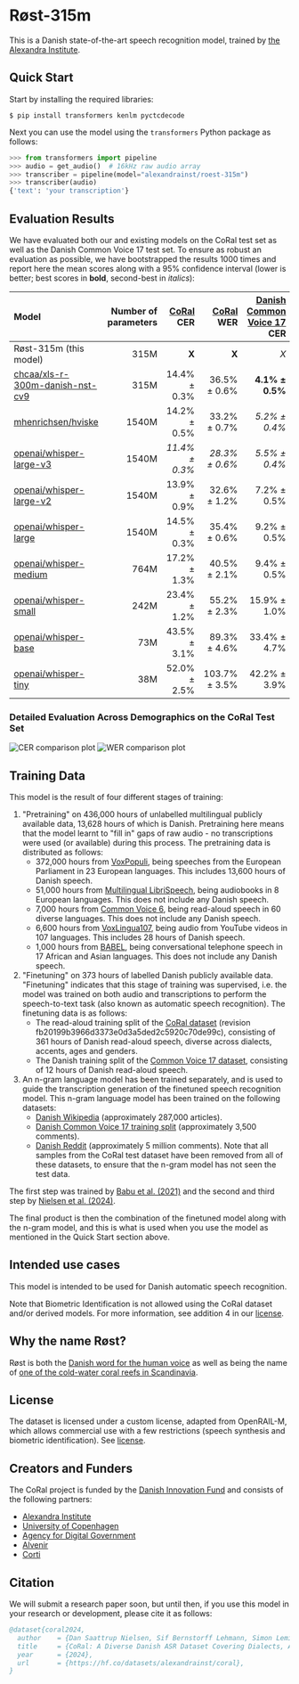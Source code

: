 # Røst-315m

This is a Danish state-of-the-art speech recognition model, trained by [the Alexandra
Institute](https://alexandra.dk/).


## Quick Start
Start by installing the required libraries:

```shell
$ pip install transformers kenlm pyctcdecode
```

Next you can use the model using the `transformers` Python package as follows:

```python
>>> from transformers import pipeline
>>> audio = get_audio()  # 16kHz raw audio array
>>> transcriber = pipeline(model="alexandrainst/roest-315m")
>>> transcriber(audio)
{'text': 'your transcription'}
```


## Evaluation Results

We have evaluated both our and existing models on the CoRal test set as well as the
Danish Common Voice 17 test set. To ensure as robust an evaluation as possible, we have
bootstrapped the results 1000 times and report here the mean scores along with a 95%
confidence interval (lower is better; best scores in **bold**, second-best in
*italics*):

| Model | Number of parameters | [CoRal](https://huggingface.co/datasets/alexandrainst/coral/viewer/read_aloud/test) CER | [CoRal](https://huggingface.co/datasets/alexandrainst/coral/viewer/read_aloud/test) WER | [Danish Common Voice 17](https://huggingface.co/datasets/mozilla-foundation/common_voice_17_0/viewer/da/test) CER | [Danish Common Voice 17](https://huggingface.co/datasets/mozilla-foundation/common_voice_17_0/viewer/da/test) WER |
|:---|---:|---:|---:|---:|---:|
| Røst-315m (this model) | 315M | **X** | **X** | *X* | *X* |
| [chcaa/xls-r-300m-danish-nst-cv9](https://hf.co/chcaa/xls-r-300m-danish-nst-cv9) | 315M | 14.4% ± 0.3% | 36.5% ± 0.6% | **4.1% ± 0.5%** | **12.0% ± 0.8%** |
| [mhenrichsen/hviske](https://hf.co/mhenrichsen/hviske) | 1540M | 14.2% ± 0.5% | 33.2% ± 0.7% | *5.2% ± 0.4%* | 14.2% ± 0.8% |
| [openai/whisper-large-v3](https://hf.co/openai/whisper-large-v3) | 1540M | *11.4% ± 0.3%* | *28.3% ± 0.6%* | *5.5% ± 0.4%* | 14.8% ± 0.8% |
| [openai/whisper-large-v2](https://hf.co/openai/whisper-large-v2) | 1540M | 13.9% ± 0.9% | 32.6% ± 1.2% | 7.2% ± 0.5% | 18.5% ± 0.9% |
| [openai/whisper-large](https://hf.co/openai/whisper-large) | 1540M | 14.5% ± 0.3% | 35.4% ± 0.6% | 9.2% ± 0.5% | 22.9% ± 1.0% |
| [openai/whisper-medium](https://hf.co/openai/whisper-medium) | 764M | 17.2% ± 1.3% | 40.5% ± 2.1% | 9.4% ± 0.5% | 24.0% ± 1.0% |
| [openai/whisper-small](https://hf.co/openai/whisper-small) | 242M | 23.4% ± 1.2% | 55.2% ± 2.3% | 15.9% ± 1.0% | 38.9% ± 1.2% |
| [openai/whisper-base](https://hf.co/openai/whisper-base) | 73M | 43.5% ± 3.1% | 89.3% ± 4.6% | 33.4% ± 4.7% | 71.4% ± 7.0% |
| [openai/whisper-tiny](https://hf.co/openai/whisper-tiny) | 38M | 52.0% ± 2.5% | 103.7% ± 3.5% | 42.2% ± 3.9% | 83.6% ± 2.7% |


### Detailed Evaluation Across Demographics on the CoRal Test Set

![CER comparison plot](https://filedn.com/lRBwPhPxgV74tO0rDoe8SpH/coral/roest-comparison-cer-plot.png)
![WER comparison plot](https://filedn.com/lRBwPhPxgV74tO0rDoe8SpH/coral/roest-comparison-wer-plot.png)


## Training Data

This model is the result of four different stages of training:

  1. "Pretraining" on 436,000 hours of unlabelled multilingual publicly available data,
     13,628 hours of which is Danish. Pretraining here means that the model learnt to
     "fill in" gaps of raw audio - no transcriptions were used (or available) during
     this process. The pretraining data is distributed as follows:
     - 372,000 hours from [VoxPopuli](https://aclanthology.org/2021.acl-long.80/), being
       speeches from the European Parliament in 23 European languages.
       This includes 13,600 hours of Danish speech.
     - 51,000 hours from [Multilingual
       LibriSpeech](https://doi.org/10.21437/Interspeech.2020-2826), being audiobooks in
       8 European languages. This does not include any Danish speech.
     - 7,000 hours from [Common Voice 6](https://doi.org/10.48550/arXiv.1912.06670),
       being read-aloud speech in 60 diverse languages. This does not include any Danish
       speech.
     - 6,600 hours from [VoxLingua107](https://doi.org/10.1109/SLT48900.2021.9383459),
       being audio from YouTube videos in 107 languages. This includes 28 hours of
       Danish speech.
     - 1,000 hours from [BABEL](https://eprints.whiterose.ac.uk/152840/), being
       conversational telephone speech in 17 African and Asian languages. This does not
       include any Danish speech.
  2. "Finetuning" on 373 hours of labelled Danish publicly available data. "Finetuning"
     indicates that this stage of training was supervised, i.e. the model was trained on
     both audio and transcriptions to perform the speech-to-text task (also known as
     automatic speech recognition). The finetuning data is as follows:
     - The read-aloud training split of the [CoRal
       dataset](https://huggingface.co/datasets/alexandrainst/coral) (revision
       fb20199b3966d3373e0d3a5ded2c5920c70de99c), consisting of 361 hours of Danish
       read-aloud speech, diverse across dialects, accents, ages and genders.
     - The Danish training split of the [Common Voice 17
       dataset](https://huggingface.co/datasets/mozilla-foundation/common_voice_17_0),
       consisting of 12 hours of Danish read-aloud speech.
  3. An n-gram language model has been trained separately, and is used to guide the
     transcription generation of the finetuned speech recognition model. This n-gram
     language model has been trained on the following datasets:
     - [Danish
       Wikipedia](https://huggingface.co/datasets/alexandrainst/scandi-wiki/viewer/da)
       (approximately 287,000 articles).
     - [Danish Common Voice 17 training
       split](https://huggingface.co/datasets/mozilla-foundation/common_voice_17_0/viewer/da)
       (approximately 3,500 comments).
     - [Danish
       Reddit](https://huggingface.co/datasets/alexandrainst/scandi-reddit/viewer/da)
       (approximately 5 million comments).
     Note that all samples from the CoRal test dataset have been removed from all of
     these datasets, to ensure that the n-gram model has not seen the test data.

The first step was trained by [Babu et al.
(2021)](https://doi.org/10.48550/arXiv.2111.09296) and the second and third step by
[Nielsen et al. (2024)](https://huggingface.co/alexandrainst/roest-315m).

The final product is then the combination of the finetuned model along with the n-gram
model, and this is what is used when you use the model as mentioned in the Quick Start
section above.


## Intended use cases

This model is intended to be used for Danish automatic speech recognition.

Note that Biometric Identification is not allowed using the CoRal dataset and/or derived
models. For more information, see addition 4 in our
[license](https://huggingface.co/datasets/alexandrainst/roest-315m/blob/main/LICENSE).


## Why the name Røst?

Røst is both the [Danish word for the human
voice](https://ordnet.dk/ddo/ordbog?query=r%C3%B8st) as well as being the name of [one
of the cold-water coral reefs in
Scandinavia](https://da.wikipedia.org/wiki/Koralrev#Koldtvandskoralrev).


## License
The dataset is licensed under a custom license, adapted from OpenRAIL-M, which allows
commercial use with a few restrictions (speech synthesis and biometric identification).
See
[license](https://huggingface.co/datasets/alexandrainst/roest-315m/blob/main/LICENSE).


## Creators and Funders
The CoRal project is funded by the [Danish Innovation
Fund](https://innovationsfonden.dk/) and consists of the following partners:

- [Alexandra Institute](https://alexandra.dk/)
- [University of Copenhagen](https://www.ku.dk/)
- [Agency for Digital Government](https://digst.dk/)
- [Alvenir](https://www.alvenir.ai/)
- [Corti](https://www.corti.ai/)


## Citation

We will submit a research paper soon, but until then, if you use this model in your
research or development, please cite it as follows:

```bibtex
@dataset{coral2024,
  author    = {Dan Saattrup Nielsen, Sif Bernstorff Lehmann, Simon Leminen Madsen, Anders Jess Pedersen, Anna Katrine van Zee, Anders Søgaard and Torben Blach},
  title     = {CoRal: A Diverse Danish ASR Dataset Covering Dialects, Accents, Genders, and Age Groups},
  year      = {2024},
  url       = {https://hf.co/datasets/alexandrainst/coral},
}
```
